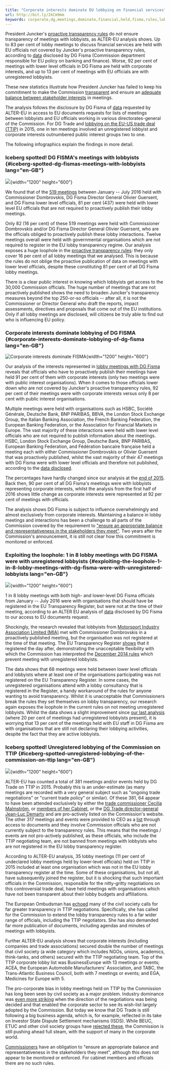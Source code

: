 ```yaml
---
title: "Corporate interests dominate EU lobbying on financial services"
url: http://bit.ly/2kCm9mm
keywords: corporate,dg,meetings,dominate,financial,held,fisma,rules,lobbying,officials,interests,lobby,commission,services,transparency
---
```

President Juncker\'s [proactive transparency rules](http://europa.eu/rapid/press-release_IP-14-2131_en.htm) do not ensure transparency of meetings with lobbyists, as ALTER-EU analysis shows. Up to 83 per cent of lobby meetings to discuss financial services are held with EU officials not covered by Juncker's proactive transparency rules, according to [data](https://www.asktheeu.org/en/request/meetings_between_interest_repres#incoming-10912) disclosed by DG Fisma (Commission department responsible for EU policy on banking and finance). Worse, 92 per cent of meetings with lower level officials in DG Fisma are held with corporate interests, and up to 13 per cent of meetings with EU officials are with unregistered lobbyists.

These new statistics illustrate how President Juncker has failed to keep his commitment to make the Commission [transparent](http://europa.eu/rapid/press-release_IP-14-2131_en.htm) and ensure an [adequate balance between stakeholder interests](http://ec.europa.eu/transparency/regdoc/rep/3/2014/EN/3-2014-9004-EN-F1-1.Pdf) in meetings.

The analysis follows the disclosure by DG Fisma of [data](https://www.asktheeu.org/en/request/meetings_between_interest_repres#incoming-10912) requested by ALTER-EU in access to EU documents requests for lists of meetings between lobbyists and EU officials working in various directorates-general of the Commission. For DG Trade and [lobbying on the EU-US trade deal (TTIP)](https://www.asktheeu.org/en/request/lobby_meetings_on_ttip_negotiati#incoming-11968) in 2015, one in ten meetings involved an unregistered lobbyist and corporate interests outnumbered public interest groups two to one.

The following infographics explain the findings in more detail.

### Iceberg spotted! DG FISMA's meetings with lobbyists {#iceberg-spotted-dg-fismas-meetings-with-lobbyists lang="en-GB"}

![](/sites/default/files/alter-eu-infographics-01.png){width="1200" height="600"}

We found that of the [519 meetings](https://www.asktheeu.org/en/request/meetings_between_interest_repres#incoming-10912) between January -- July 2016 held with Commissioner Dombrovskis, DG Fisma Director General Olivier Guersent, and DG Fisma lower level officials, 81 per cent (437) were held with lower level EU officials that are not required to proactively publish their lobby meetings.

Only 82 (16 per cent) of these 519 meetings were held with Commissioner Dombrovskis and/or DG Fisma Director General Olivier Guersent, who are the officials obliged to proactively publish these lobby interactions. Twelve meetings overall were held with governmental organisations which are not required to register in the EU lobby transparency regime. Our analysis exposes a huge loophole in the [proactive transparency rules](http://europa.eu/rapid/press-release_IP-14-2131_en.htm): they only cover 16 per cent of all lobby meetings that we analysed. This is because the rules do not oblige the proactive publication of data on meetings with lower level officials, despite these constituting 81 per cent of all DG Fisma lobby meetings.

There is a clear public interest in knowing which lobbyists get access to the 30,000 Commission officials. The huge number of meetings that are not proactively published shows the need to broaden Juncker\'s transparency measures beyond the top 250-or-so officials -- after all, it is not the Commissioner or Director General who draft the reports, impact assessments, directives and proposals that come out of the EU institutions. Only if all lobby meetings are disclosed, will citizens be truly able to find out who is influencing EU policy.

### Corporate interests dominate lobbying of DG FISMA {#corporate-interests-dominate-lobbying-of-dg-fisma lang="en-GB"}

![Corporate interests dominate FISMA](/sites/default/files/alter-eu-infographics-02.png){width="1200" height="600"}

Our analysis of the interests represented in [lobby meetings with DG Fisma](https://www.asktheeu.org/en/request/meetings_between_interest_repres#incoming-10912) reveals that officials who have to proactively publish their meetings have held 91 per cent of them with corporate interests (only two meetings were with public interest organisations). When it comes to those officials lower down who are not covered by Juncker's proactive transparency rules, 92 per cent of their meetings were with corporate interests versus only 8 per cent with public interest organisations.

Multiple meetings were held with organisations such as HSBC, Société Générale, Deutsche Bank, BNP PARIBAS, BBVA, the London Stock Exchange Group, the Italian Banking Association, the French Banking Federation, the European Banking Federation, or the Association for Financial Markets in Europe. The vast majority of these interactions were held with lower level officials who are not required to publish information about the meetings. HSBC, London Stock Exchange Group, Deutsche Bank, BNP PARIBAS, European Banking Federation, and Fédération bancaire française held a meeting each with either Commissioner Dombrovskis or Olivier Guersent that was proactively published, whilst the vast majority of their 47 meetings with DG Fisma were with lower level officials and therefore not published, according to the [data disclosed](https://www.asktheeu.org/en/request/meetings_between_interest_repres#incoming-10912).

The percentages have hardly changed since our analysis at the [end of 2015](https://www.alter-eu.org/dg-fismas-lobby-meetings-corporate-bias-and-access-for-unregistered-lobbyists). Back then, 90 per cent of all DG Fisma\'s meetings were with lobbyists representing corporate interests, whilst the analysis from the first half of 2016 shows little change as corporate interests were represented at 92 per cent of meetings with officials.

The analysis shows DG Fisma is subject to influence overwhelmingly and almost exclusively from corporate interests. Maintaining a balance in lobby meetings and interactions has been a challenge to all parts of the Commission covered by the requirement to ["ensure an appropriate balance and representativeness in the stakeholders they meet\"](http://ec.europa.eu/transparency/regdoc/rep/3/2014/EN/3-2014-9004-EN-F1-1.Pdf). Two years after the Commission's announcement, it is still not clear how this commitment is monitored or enforced.

### Exploiting the loophole: 1 in 8 lobby meetings with DG FISMA were with unregistered lobbyists {#exploiting-the-loophole-1-in-8-lobby-meetings-with-dg-fisma-were-with-unregistered-lobbyists lang="en-GB"}

![](/sites/default/files/alter-eu-infographics-03.png){width="1200" height="600"}

1 in 8 lobby meetings with both high- and lower-level DG Fisma officials from January -- July 2016 were with organisations that should have be registered in the EU Transparency Register, but were not at the time of their meeting, according to an ALTER EU analysis of [data](https://www.asktheeu.org/en/request/meetings_between_interest_repres#incoming-10912) disclosed by DG Fisma to our access to EU documents request.

Shockingly, the research revealed that lobbyists from [Motorsport Industry Association Limited (MIA)](https://lobbyfacts.eu/representative/f45f600458db4a7dafa0685793ed13e7/motorsport-industry-association-limited) met with Commissioner Dombrovskis in a proactively published meeting, but the organisation was not registered at the time of that meeting. The EU Transparency Register [shows](https://lobbyfacts.eu/representative/f45f600458db4a7dafa0685793ed13e7/motorsport-industry-association-limited) that it registered the day after, demonstrating the unacceptable flexibility with which the Commission has interpreted the [December 2014 rules](http://ec.europa.eu/transparency/regdoc/rep/3/2014/EN/3-2014-9004-EN-F1-1.Pdf) which prevent meeting with unregistered lobbyists.

The data shows that 68 meetings were held between lower level officials and lobbyists where at least one of the organisations participating was not registered on the EU Transparency Register. In some cases, the unregistered organisations attend with a lobby consultancy that is registered in the Register, a handy workaround of the rules for anyone wanting to avoid transparency. Whilst it is unacceptable that Commissioners break the rules they set themselves on lobby transparency, our research again exposes the loophole in the current rules on not meeting unregistered lobbyists. Whilst the data shows a slight improvement since [our last analysis](https://www.alter-eu.org/dg-fismas-lobby-meetings-corporate-bias-and-access-for-unregistered-lobbyists) (where 20 per cent of meetings had unregistered lobbyists present), it is worrying that 13 per cent of the meetings held with EU staff in DG Fisma are with organisations that are still not declaring their lobbying activities, despite the fact that they are active lobbyists.

### Iceberg spotted! Unregistered lobbying of the Commission on TTIP {#iceberg-spotted-unregistered-lobbying-of-the-commission-on-ttip lang="en-GB"}

![](/sites/default/files/alter-eu-infographics-04.png){width="1200" height="600"}

ALTER-EU has counted a total of 381 meetings and/or events held by DG Trade on TTIP in 2015. Probably this is an under-estimate (as many meetings are recorded with a very general subject such as "ongoing trade negotiations" or "current trade policy" or similar). Of these 381, 64 appear to have been attended exclusively by either the [trade commissioner Cecilia Malmström](http://ec.europa.eu/transparencyinitiative/meetings/meeting.do?host=fdf6c08d-54d1-4524-aa70-1287c34ceb4d&d-6679426-p=1), or [members of her Cabinet](http://ec.europa.eu/transparencyinitiative/meetings/meeting.do?host=61aa8586-2b0d-4394-b196-30c13f1fa663&d-6679426-p=1), or the [DG Trade director-general Jean-Luc Demarty](http://ec.europa.eu/transparencyinitiative/meetings/meeting.do?host=5f4689e0-014c-4bec-8125-f9e6d3592c86) and are pro-actively listed on the Commission's website. The other 317 meetings and events were provided to CEO as a [list](https://www.asktheeu.org/en/request/lobby_meetings_on_ttip_negotiati#outgoing-7244) through access to documents and they involve Commission officials who are not currently subject to the transparency rules. This means that the meetings / events are not pro-actively published, as these officials, who include the TTIP negotiating team, are not banned from meetings with lobbyists who are not registered in the EU lobby transparency register.

According to ALTER-EU analysis, 35 lobby meetings (11 per cent of undeclared lobby meetings held by lower-level officials) held on TTIP in 2015 included at least one organisation which was not in the EU lobby transparency register at the time. Some of these organisations, but not all, have subsequently joined the register, but it is shocking that such important officials in the Commission, responsible for the nitty-gritty negotiations on this controversial trade deal, have held meetings with organisations which have not been transparent about their lobby budgets and affiliations.

The European Ombudsman has [echoed](http://www.ombudsman.europa.eu/en/press/release.faces/en/58669/html.bookmark) many of the civil society calls for far greater transparency in TTIP negotiations. Specifically, she has called for the Commission to extend the lobby transparency rules to a far wider range of officials, including the TTIP negotiators. She has also demanded far more publication of documents, including agendas and minutes of meetings with lobbyists.

Further ALTER-EU analysis shows that corporate interests (including companies and trade associations) secured double the number of meetings that civil society (a wide category which includes NGOs, unions, academics, think-tanks, and others) secured with the TTIP negotiating team. Top of the TTIP corporate lobby list was BusinessEurope with 13 meetings or events; ACEA, the European Automobile Manufacturers\' Association, and TABC, the Trans-Atlantic Business Council, both with 7 meetings or events; and EGA, Medicines for Europe with 5.

The pro-corporate bias in lobby meetings held on TTIP by the Commission has long been seen by civil society as a major problem. Industry dominance was [even more striking](https://corporateeurope.org/international-trade/2015/07/ttip-corporate-lobbying-paradise) when the direction of the negotiations was being decided and that enabled the corporate sector to see its wish-list largely adopted by the Commission. But today we know that DG Trade is still following a big business agenda, which is, for example, reflected in its take on Investor State Dispute Settlement mechanisms (ISDS). While BEUC, ETUC and other civil society groups have [rejected these](https://corporateeurope.org/international-trade/2015/02/ttip-investor-rights-many-voices-ignored-commission), the Commission is still pushing ahead full steam, with the support of many in the corporate world.

[Commissioners](http://ec.europa.eu/transparency/regdoc/rep/3/2014/EN/3-2014-9004-EN-F1-1.Pdf) have an obligation to "ensure an appropriate balance and representativeness in the stakeholders they meet\", although this does not appear to be monitored or enforced. For cabinet members and officials there are no such rules.
